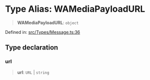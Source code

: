 # Type Alias: WAMediaPayloadURL

> **WAMediaPayloadURL**: `object`

Defined in: [src/Types/Message.ts:36](https://github.com/Fokusdotid/bail/blob/a029a4f9908cd3806112e8438f5a31dda1376b84/src/Types/Message.ts#L36)

## Type declaration

### url

> **url**: `URL` \| `string`
